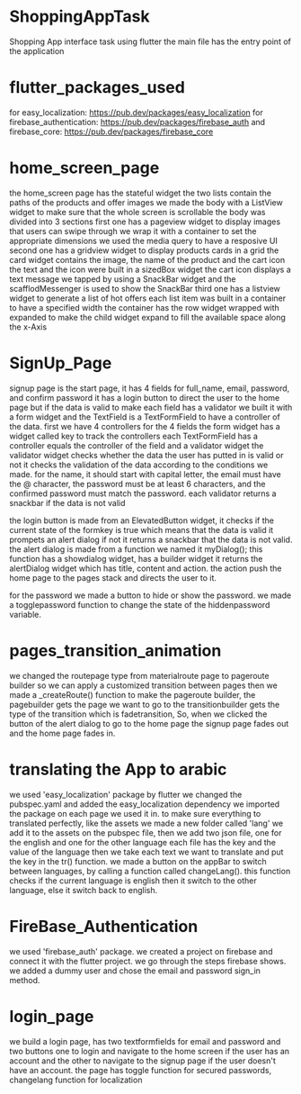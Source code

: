 # ShoppingAppTask
Shopping App interface task using flutter
the main file has the entry point of the application 


# flutter_packages_used
for easy_localization: https://pub.dev/packages/easy_localization 
for firebase_authentication: https://pub.dev/packages/firebase_auth
  and firebase_core: https://pub.dev/packages/firebase_core 


# home_screen_page
the home_screen page has the stateful widget 
the two lists contain the paths of the products and offer images 
we made the body with a ListView widget to make sure that the whole screen is scrollable
the body was divided into 3 sections
first one has a pageview widget to display images that users can swipe through we wrap it with a container to set the appropriate dimensions 
we used the media query to have a resposive UI
second one has a gridview widget to display products cards in a grid
the card widget contains the image, the name of the product and the cart icon
the text and the icon were built in a sizedBox widget
the cart icon displays a text message we tapped by using a SnackBar widget and the scafflodMessenger is used to show the SnackBar
third one has a listview widget to generate a list of hot offers
each list item was built in a container to have a specified width
the container has the row widget wrapped with expanded to make the child widget expand to fill the available space along the x-Axis


# SignUp_Page
signup page is the start page, it has 4 fields for full_name, email, password, and confirm password
it has a login button to direct the user to the home page but if the data is valid
to make each field has a validator we built it with a form widget and the TextField is a TextFormField to have a controller of the data.
first we have 4 controllers for the 4 fields
the form widget has a widget called key to track the controllers
each TextFormField has a controller equals the controller of the field and a validator widget
the validator widget checks whether the data the user has putted in is valid or not
it checks the validation of the data according to the conditions we made.
for the name, it should start with capital letter,
the email must have the @ character,
the password must be at least 6 characters,
and the confirmed password must match the password.
each validator returns a snackbar if the data is not valid

the login button is made from an ElevatedButton widget, it checks if the current state of the formkey is true which means that the data is valid it prompets an alert dialog if not it returns a snackbar that the data is not valid.
the alert dialog is made from a function we named it myDialog();
this function has a showdialog widget, has a builder widget
it returns the alertDialog widget which has title, content and action.
the action push the home page to the pages stack and directs the user to it. 

for the password we made a button to hide or show the password.
we made a togglepassword function to change the state of the hiddenpassword variable.

# pages_transition_animation
we changed the routepage type from materialroute page to pageroute builder so we can apply a customized transition between pages
then we made a _createRoute() function to make the pageroute builder,
the pagebuilder gets the page we want to go to 
the transitionbuilder gets the type of the transition which is fadetransition,
So, when we clicked the button of the alert dialog to go to the home page the signup page fades out and the home page fades in.

# translating the App to arabic
we used 'easy_localization' package by flutter 
we changed the pubspec.yaml and added the easy_localization dependency
we imported the package on each page we used it in.
to make sure everything to translated perfectly, like the assets we made a new folder called 'lang'
we add it to the assets on the pubspec file, then we add two json file, one for the english and one for the other language
each file has the key and the value of the language
then we take each text we want to translate and put the key in the tr() function.
we made a button on the appBar to switch between languages, by calling a function called changeLang().
this function checks if the current language is english then it switch to the other language, else it switch back to english.

# FireBase_Authentication
we used 'firebase_auth' package.
we created a project on firebase and connect it with the flutter project.
we go through the steps firebase shows.
we added a dummy user and chose the email and password sign_in method.


# login_page
we build a login page, has two textformfields for email and password
and two buttons one to login and navigate to the home screen if the user has an account and the other to navigate to the signup page if the user doesn't have an account.
the page has toggle function for secured passwords, changelang function for localization
